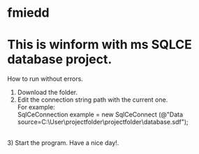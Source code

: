 fmiedd
======

This is winform with ms SQLCE database project.
==============================

How to run without errors.

1) Download the folder. <br />
2) Edit the connection string path with the current one. <br />
For example: <br />
SqlCeConnection example = new SqlCeConnect (@"Data source=C:\User\projectfolder\projectfolder\database.sdf"); <br />
<br />
3) Start the program. Have a nice day!.
